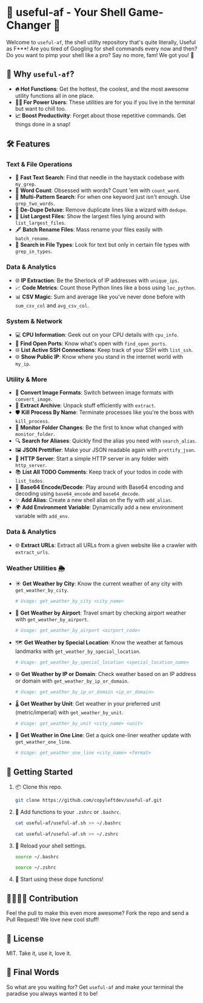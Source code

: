 # 🌈 useful-af - Your Shell Game-Changer 🚀

Welcome to `useful-af`, the shell utility repository that's quite literally, Useful as F***! Are you tired of Googling for shell commands every now and then? Do you want to pimp your shell like a pro? Say no more, fam! We got you! 🎉

## 🌟 Why `useful-af`?

- **🔥 Hot Functions**: Get the hottest, the coolest, and the most awesome utility functions all in one place.
- **🧑‍🔬 For Power Users**: These utilities are for you if you live in the terminal but want to chill too.
- **📈 Boost Productivity**: Forget about those repetitive commands. Get things done in a snap! 

## 🛠 Features

### Text & File Operations

- 🚀 **Fast Text Search**: Find that needle in the haystack codebase with `my_grep`.
- 🔢 **Word Count**: Obsessed with words? Count 'em with `count_word`.
- 🧩 **Multi-Pattern Search**: For when one keyword just isn't enough. Use `grep_two_words`.
- 🧹 **De-Dupe Deluxe**: Remove duplicate lines like a wizard with `dedupe`.
- 📑 **List Largest Files**: Show the largest files lying around with `list_largest_files`.
- 🖋️ **Batch Rename Files**: Mass rename your files easily with `batch_rename`.
- 📜 **Search in File Types**: Look for text but only in certain file types with `grep_in_types`.

### Data & Analytics

- 🌐 **IP Extraction**: Be the Sherlock of IP addresses with `unique_ips`.
- 📈 **Code Metrics**: Count those Python lines like a boss using `loc_python`.
- 📊 **CSV Magic**: Sum and average like you've never done before with `sum_csv_col` and `avg_csv_col`.

### System & Network

- 💻 **CPU Information**: Geek out on your CPU details with `cpu_info`.
- 🚪 **Find Open Ports**: Know what's open with `find_open_ports`.
- 🌐 **List Active SSH Connections**: Keep track of your SSH with `list_ssh`.
- 🌐 **Show Public IP**: Know where you stand in the internet world with `my_ip`.

### Utility & More

- 🎨 **Convert Image Formats**: Switch between image formats with `convert_image`.
- 🧾 **Extract Archive**: Unpack stuff efficiently with `extract`.
- 🛡️ **Kill Process By Name**: Terminate processes like you're the boss with `kill_process`.
- 📂 **Monitor Folder Changes**: Be the first to know what changed with `monitor_folder`.
- 🔍 **Search for Aliases**: Quickly find the alias you need with `search_alias`.
- 🖼️ **JSON Prettifier**: Make your JSON readable again with `prettify_json`.
- 📡 **HTTP Server**: Start a simple HTTP server in any folder with `http_server`.
- 📚 **List All TODO Comments**: Keep track of your todos in code with `list_todos`.
- 📝 **Base64 Encode/Decode**: Play around with Base64 encoding and decoding using `base64_encode` and `base64_decode`.
- ✨ **Add Alias**: Create a new shell alias on the fly with `add_alias`.
- 🌍 **Add Environment Variable**: Dynamically add a new environment variable with `add_env`.

### Data & Analytics

- 🌐 **Extract URLs**: Extract all URLs from a given website like a crawler with `extract_urls`.

### Weather Utilities 🌦️

- ☀️ **Get Weather by City**: Know the current weather of any city with `get_weather_by_city`.
  ```bash
  # Usage: get_weather_by_city <city_name>
  ```
  
- 🛫 **Get Weather by Airport**: Travel smart by checking airport weather with `get_weather_by_airport`.
  ```bash
  # Usage: get_weather_by_airport <airport_code>
  ```
  
- 🗺️ **Get Weather by Special Location**: Know the weather at famous landmarks with `get_weather_by_special_location`.
  ```bash
  # Usage: get_weather_by_special_location <special_location_name>
  ```
  
- 🌐 **Get Weather by IP or Domain**: Check weather based on an IP address or domain with `get_weather_by_ip_or_domain`.
  ```bash
  # Usage: get_weather_by_ip_or_domain <ip_or_domain>
  ```
  
- 🌡️ **Get Weather by Unit**: Get weather in your preferred unit (metric/imperial) with `get_weather_by_unit`.
  ```bash
  # Usage: get_weather_by_unit <city_name> <unit>
  ```
  
- 📃 **Get Weather in One Line**: Get a quick one-liner weather update with `get_weather_one_line`.
  ```bash
  # Usage: get_weather_one_line <city_name> <format>
  ```


## 🚀 Getting Started

1. 📦 Clone this repo.
   ```bash
   git clone https://github.com/copyleftdev/useful-af.git
   ```

2. 🎉 Add functions to your `.zshrc` or `.bashrc`.
   ```bash
   cat useful-af/useful-af.sh >> ~/.bashrc
   ```
   ```zsh
   cat useful-af/useful-af.sh >> ~/.zshrc
   ```

3. 🔄 Reload your shell settings.
   ```bash
   source ~/.bashrc
   ```
   ```zsh
   source ~/.zshrc
   ```

4. 🥳 Start using these dope functions!

## 🙋‍♀️🙋‍♂️ Contribution

Feel the pull to make this even more awesome? Fork the repo and send a Pull Request! We love new cool stuff!

## 📝 License

MIT. Take it, use it, love it.

## 🤘 Final Words

So what are you waiting for? Get `useful-af` and make your terminal the paradise you always wanted it to be!
